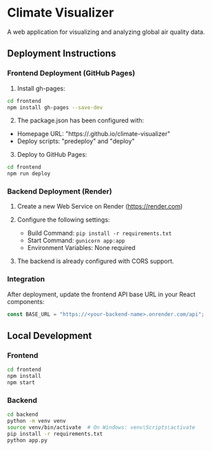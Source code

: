 # Climate Visualizer

A web application for visualizing and analyzing global air quality data.

## Deployment Instructions

### Frontend Deployment (GitHub Pages)

1. Install gh-pages:
```bash
cd frontend
npm install gh-pages --save-dev
```

2. The package.json has been configured with:
- Homepage URL: "https://<trainer-username>.github.io/climate-visualizer"
- Deploy scripts: "predeploy" and "deploy"

3. Deploy to GitHub Pages:
```bash
cd frontend
npm run deploy
```

### Backend Deployment (Render)

1. Create a new Web Service on Render (https://render.com)

2. Configure the following settings:
   - Build Command: `pip install -r requirements.txt`
   - Start Command: `gunicorn app:app`
   - Environment Variables: None required

3. The backend is already configured with CORS support.

### Integration

After deployment, update the frontend API base URL in your React components:

```javascript
const BASE_URL = "https://<your-backend-name>.onrender.com/api";
```

## Local Development

### Frontend
```bash
cd frontend
npm install
npm start
```

### Backend
```bash
cd backend
python -m venv venv
source venv/bin/activate  # On Windows: venv\Scripts\activate
pip install -r requirements.txt
python app.py
``` 